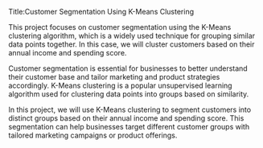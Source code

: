 Title:Customer Segmentation Using K-Means Clustering

This project focuses on customer segmentation using the K-Means clustering algorithm, which is a widely used technique for grouping similar data points together. In this case, we will cluster customers based on their annual income and spending score.

Customer segmentation is essential for businesses to better understand their customer base and tailor marketing and product strategies accordingly. K-Means clustering is a popular unsupervised learning algorithm used for clustering data points into groups based on similarity.

In this project, we will use K-Means clustering to segment customers into distinct groups based on their annual income and spending score. This segmentation can help businesses target different customer groups with tailored marketing campaigns or product offerings.
